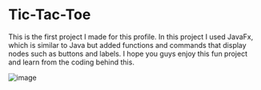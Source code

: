 # Tic-Tac-Toe


This is the first project I made for this profile. In this project I used JavaFx, which is similar to Java but added functions and commands
that display nodes such as buttons and labels. I hope you guys enjoy this fun project and learn from the coding behind this.

![image](https://user-images.githubusercontent.com/40302096/43850670-88b6b39a-9b06-11e8-945b-8527002fc199.png)
